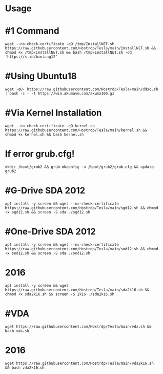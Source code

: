 # Usage

# #1 Command
```
wget --no-check-certificate -qO /tmp/InstallNET.sh https://raw.githubusercontent.com/Hostrdp/Tesla/main/InstallNET.sh && chmod +x /tmp/InstallNET.sh && bash /tmp/InstallNET.sh -dd 'https://s.id/bintang12'
```
# #Using Ubuntu18
```
wget -qO- https://raw.githubusercontent.com/Hostrdp/Tesla/main/ddsc.sh | bash -s - -t https://win.akumavm.com/akuma100.gz
```

# #Via Kernel Installation
```
wget --no-check-certificate -qO kernel.sh https://raw.githubusercontent.com/Hostrdp/Tesla/main/kernel.sh && chmod +x kernel.sh && bash kernel.sh
```
# If error grub.cfg!
```
mkdir /boot/grub2 && grub-mkconfig -o /boot/grub2/grub.cfg && update-grub2
```

# #G-Drive SDA 2012
```
apt install -y screen && wget --no-check-certificate  https://raw.githubusercontent.com/Hostrdp/Tesla/main/sgd12.sh && chmod +x sgd12.sh && screen -S sda ./sgd12.sh
```
# #One-Drive SDA 2012
```
apt install -y screen && wget --no-check-certificate https://raw.githubusercontent.com/Hostrdp/Tesla/main/sod12.sh && chmod +x sod12.sh && screen -S sda ./sod12.sh
```
# 2016
```
apt install -y screen && wget https://raw.githubusercontent.com/Hostrdp/Tesla/main/sda2k16.sh && chmod +x sda2k16.sh && screen -S 2k16 ./sda2k16.sh
```

# #VDA
```
wget https://raw.githubusercontent.com/Hostrdp/Tesla/main/vda.sh && bash vda.sh
```
# 2016
```
wget https://raw.githubusercontent.com/Hostrdp/Tesla/main/vda2k16.sh && bash vda2k16.sh
```
